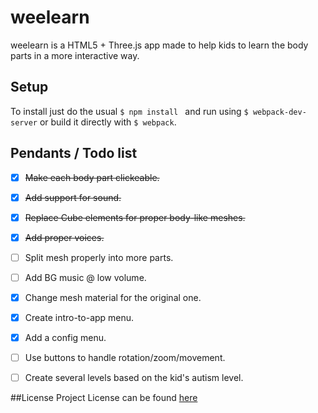 # weelearn
weelearn is a HTML5 + Three.js app made to help kids to learn the body parts in a more interactive way.


## Setup
To install just do the usual ```$ npm install ``` and run using ```$ webpack-dev-server``` or build it directly with ```$ webpack```.


## Pendants / Todo list
  - [x] <s>Make each body part clickeable.</s>
  - [x] <s>Add support for sound.</s>
  - [x] <s>Replace Cube elements for proper body-like meshes.</s>
  - [x] <s>Add proper voices.</s>
  - [ ] Split mesh properly into more parts.
  - [ ] Add BG music @ low volume.
  - [x] Change mesh material for the original one.
  - [x] Create intro-to-app menu.
  - [x] Add a config menu.
  - [ ] Use buttons to handle rotation/zoom/movement.
  - [ ] Create several levels based on the kid's autism level.



##License
Project License can be found <a href="https://github.com/datyayu/weelearn/blob/master/LICENSE.md">here</a>
